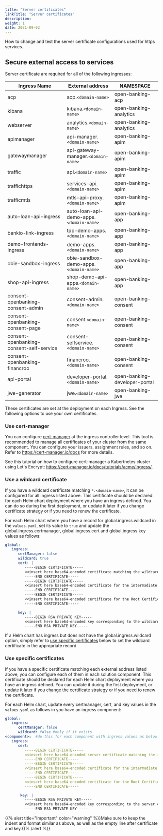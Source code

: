 ```yaml
---
title: "Server certificates"
linkTitle: "Server certificates"
description: 
weight: 1
date: 2021-09-02
---
```


How to change and test the server certificate configurations used for https services.

## Secure external access to services

Server certificate are required for all of the following ingresses:

| Ingress Name                              | External address                       | NAMESPACE                      |
|-------------------------------------------|----------------------------------------|--------------------------------|
| acp                                       | acp.`<domain-name>`                    | open-banking-acp               |
| kibana                                    | kibana.`<domain-name>`                 | open-banking-analytics         |
| webserver                                 | analytics.`<domain-name>`              | open-banking-analytics         |
| apimanager                                | api-manager.`<domain-name>`            | open-banking-apim              |
| gatewaymanager                            | api-gateway-manager.`<domain-name>`    | open-banking-apim              |
| traffic                                   | api.`<domain-name>`                    | open-banking-apim              |
| traffichttps                              | services-api.`<domain-name>`           | open-banking-apim              |
| trafficmtls                               | mtls-api-proxy.`<domain-name>`         | open-banking-apim              |
| auto-loan-api-ingress                     | auto-loan-api-demo-apps.`<domain-name>`| open-banking-app               |
| bankio-link-ingress                       | tpp-demo-apps.`<domain-name>`          | open-banking-app               |
| demo-frontends-ingress                    | demo-apps.`<domain-name>`              | open-banking-app               |
| obie-sandbox-ingress                      | obie-sandbox-demo-apps.`<domain-name>` | open-banking-app               |
| shop-api-ingress                          | shop-demo-api-apps.`<domain-name>`     | open-banking-app               |
| consent-openbanking-consent-admin         | consent-admin.`<domain-name>`          | open-banking-consent           |
| consent-openbanking-consent-page          | consent.`<domain-name>`                | open-banking-consent           |
| consent-openbanking-consent-self-service  | consent-selfservice.`<domain-name>`    | open-banking-consent           |
| consent-openbanking-financroo             | financroo.`<domain-name>`              | open-banking-consent           |
| api-portal                                | developer-portal.`<domain-name>`       | open-banking-developer-portal  |
| jwe-generator                             | jwe.`<domain-name>`                    | open-banking-jwe               |

These certificates are set at the deployment on each Ingress. See the following options to use your own certificates.

### Use cert-manager

You can configure [cert-manager](https://cert-manager.io/) at the ingress controller level. This tool is recommended to manage all certificates of your cluster from the same component.
You can configure your issuers, assignment rules, and so on. Refer to <https://cert-manager.io/docs> for more details.

See this tutorial on how to configure cert-manager a Kubertnetes cluster using Let's Encrypt: <https://cert-manager.io/docs/tutorials/acme/ingress/>.

### Use a wildcard certificate

If you have a wildcard certificate matching `*.<domain-name>`, it can be configured for all ingress listed above. This certificate should be declared for each Helm chart deployment where you have an ingress defined. You can do so during the first deployment, or update it later if you change certificate strategy or if you need to renew the certificate.

For each Helm chart where you have a record for global.ingress.wildcard in the `values.yaml`, set its value to `true` and update the global.ingress.certmanager, global.ingress.cert and global.ingress.key values as follows:

```yaml
global:
   ingress:
      certManager: false
      wildcard: true
      cert: |
         -----BEGIN CERTIFICATE-----
         <<insert here base64-encoded certificate matching the wildcard certificate>>
         -----END CERTIFICATE-----
         -----BEGIN CERTIFICATE-----
         <<insert here base64-encoded certificate for the intermadiate Certificate Authority>>
         -----END CERTIFICATE-----
         -----BEGIN CERTIFICATE-----
         <<insert here base64-encoded certificate for the Root Certificate Authority>>
         -----END CERTIFICATE-----

      key: |
         -----BEGIN RSA PRIVATE KEY-----
         <<insert here base64-encoded key corresponding to the wildcard certificate>>
         -----END RSA PRIVATE KEY-----

```

If a Helm chart has ingress but does not have the global.ingress.wildcard option, simply refer to [use specific certificates](#use-specific-certificates) below to set the wildcard certificate in the appropriate record.

### Use specific certificates

If you have a specific certificate matching each external address listed above, you can configure each of them in each solution component. This certificate should be declared for each Helm chart deployment where you have an ingress defined. You can update it during the first deployment, or update it later if you change the certificate strategy or if you need to renew the certificate.

For each Helm chart, update every certmanager, cert, and key values in the `values.yaml` as follows in you have an ingress component:

```yaml
global:
   ingress:
      certManager: false
      wildcard: false #only if it exists
<component>:  #do this for each component with ingress values as below
   ingress:
      cert: 
         -----BEGIN CERTIFICATE-----
         <<insert here base64-encoded server certificate matching the ingress name>>
         -----END CERTIFICATE-----
         -----BEGIN CERTIFICATE-----
         <<insert here base64-encoded certificate for the intermadiate Certificate Authority>>
         -----END CERTIFICATE-----
         -----BEGIN CERTIFICATE-----
         <<insert here base64-encoded certificate for the Root Certificate Authority>>
         -----END CERTIFICATE-----

       key: |
         -----BEGIN RSA PRIVATE KEY-----
         <<insert here base64-encoded key corresponding to the server certificate>>
         -----END RSA PRIVATE KEY-----

```

{{% alert title="Important" color="warning" %}}Make sure to keep the indent and format similar as above, as well as the empty line after certificate and key.{{% /alert %}}

<!-- ## Secure internal connections

{{% alert title="Note" color="primary" %}}
This section is under development
{{% /alert %}} -->